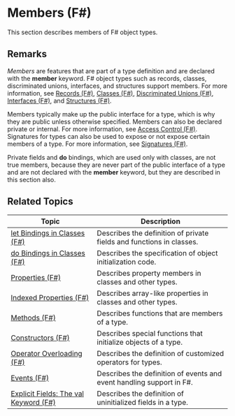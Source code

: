 # Members (F#)

This section describes members of F# object types.


## Remarks
*Members* are features that are part of a type definition and are declared with the **member** keyword. F# object types such as records, classes, discriminated unions, interfaces, and structures support members. For more information, see [Records &#40;F&#35;&#41;](Records-%5BFSharp%5D.md), [Classes &#40;F&#35;&#41;](Classes-%5BFSharp%5D.md), [Discriminated Unions &#40;F&#35;&#41;](Discriminated-Unions-%5BFSharp%5D.md), [Interfaces &#40;F&#35;&#41;](Interfaces-%5BFSharp%5D.md), and [Structures &#40;F&#35;&#41;](Structures-%5BFSharp%5D.md).

Members typically make up the public interface for a type, which is why they are public unless otherwise specified. Members can also be declared private or internal. For more information, see [Access Control &#40;F&#35;&#41;](Access-Control-%5BFSharp%5D.md). Signatures for types can also be used to expose or not expose certain members of a type. For more information, see [Signatures &#40;F&#35;&#41;](Signatures-%5BFSharp%5D.md).

Private fields and **do** bindings, which are used only with classes, are not true members, because they are never part of the public interface of a type and are not declared with the **member** keyword, but they are described in this section also.


## Related Topics


|Topic|Description|
|-----|-----------|
|[let Bindings in Classes &#40;F&#35;&#41;](let-Bindings-in-Classes-%5BFSharp%5D.md)|Describes the definition of private fields and functions in classes.|
|[do Bindings in Classes &#40;F&#35;&#41;](do-Bindings-in-Classes-%5BFSharp%5D.md)|Describes the specification of object initialization code.|
|[Properties &#40;F&#35;&#41;](Properties-%5BFSharp%5D.md)|Describes property members in classes and other types.|
|[Indexed Properties &#40;F&#35;&#41;](Indexed-Properties-%5BFSharp%5D.md)|Describes array-like properties in classes and other types.|
|[Methods &#40;F&#35;&#41;](Methods-%5BFSharp%5D.md)|Describes functions that are members of a type.|
|[Constructors &#40;F&#35;&#41;](Constructors-%5BFSharp%5D.md)|Describes special functions that initialize objects of a type.|
|[Operator Overloading &#40;F&#35;&#41;](Operator-Overloading-%5BFSharp%5D.md)|Describes the definition of customized operators for types.|
|[Events &#40;F&#35;&#41;](Events-%5BFSharp%5D.md)|Describes the definition of events and event handling support in F#.|
|[Explicit Fields: The val Keyword &#40;F&#35;&#41;](Explicit-Fields-The-val-Keyword-%5BFSharp%5D.md)|Describes the definition of uninitialized fields in a type.|

